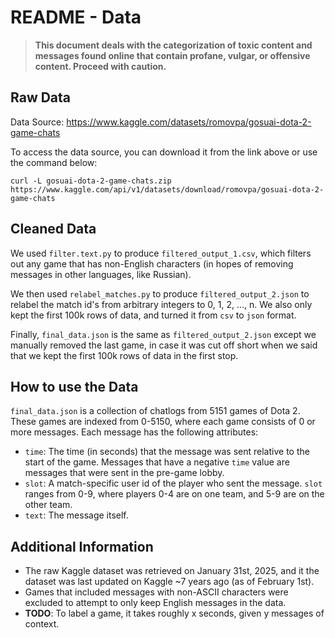 # README - Data

> **This document deals with the categorization of toxic content and messages found online that contain profane, vulgar, or offensive content. Proceed with caution.**

## Raw Data

Data Source: <https://www.kaggle.com/datasets/romovpa/gosuai-dota-2-game-chats> 

To access the data source, you can download it from the link above or use the command below:

`curl -L gosuai-dota-2-game-chats.zip https://www.kaggle.com/api/v1/datasets/download/romovpa/gosuai-dota-2-game-chats`

## Cleaned Data

We used `filter.text.py` to produce `filtered_output_1.csv`, which filters out any game that has non-English characters (in hopes of removing messages in other languages, like Russian).

We then used `relabel_matches.py` to produce `filtered_output_2.json` to relabel the match id's from arbitrary integers to 0, 1, 2, ..., n. We also only kept the first 100k rows of data, and turned it from `csv` to `json` format.

Finally, `final_data.json` is the same as `filtered_output_2.json` except we manually removed the last game, in case it was cut off short when we said that we kept the first 100k rows of data in the first stop.

## How to use the Data

`final_data.json` is a collection of chatlogs from 5151 games of Dota 2. These games are indexed from 0-5150, where each game consists of 0 or more messages. Each message has the following attributes:

- `time`: The time (in seconds) that the message was sent relative to the start of the game. Messages that have a negative `time` value are messages that were sent in the pre-game lobby.
- `slot`: A match-specific user id of the player who sent the message. `slot` ranges from 0-9, where players 0-4 are on one team, and 5-9 are on the other team.
- `text`: The message itself.

## Additional Information

- The raw Kaggle dataset was retrieved on January 31st, 2025, and it the dataset was last updated on Kaggle ~7 years ago (as of February 1st).
- Games that included messages with non-ASCII characters were excluded to attempt to only keep English messages in the data.
- **TODO**: To label a game, it takes roughly x seconds, given y messages of context.
